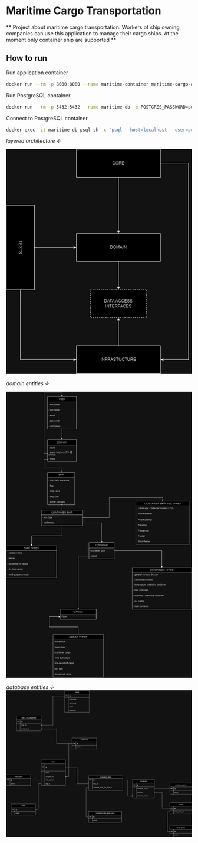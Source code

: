 ﻿**Maritime Cargo Transportation**
===============================

** Project about maritime cargo transportation. Workers of ship owning companies can use this application to manage their cargo ships. At the moment only container ship are supported **

How to run
----------
Run application container
```bash
docker run --rm -p 8080:8080 --name maritime-container maritime-cargo-aspnet
```

Run PostgreSQL container
```bash
docker run --rm -p 5432:5432 --name maritime-db -e POSTGRES_PASSWORD=postgres -e POSTGRES_USER=postgres -e POSTGRES_DB=maritime postgres
```

Connect to PostgreSQL container
```bash
docker exec -it maritime-db psql sh -c "psql --host=localhost --user=postgres"
```


*layered architecture ↓*

![png](./docs/architecture.drawio.png)

*domain entities ↓*

![png](./docs/domain-entities.drawio.png)

*database entities ↓*
![png](./docs/database-entities.drawio.png)

